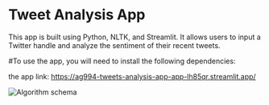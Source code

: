 # Tweet Analysis App
This app is built using Python, NLTK, and Streamlit. It allows users to input a Twitter handle and analyze the sentiment of their recent tweets.

#To use the app, you will need to install the following dependencies:

































the app link: https://ag994-tweets-analysis-app-app-lh85qr.streamlit.app/

![Algorithm schema](./images/schema.jpg)
